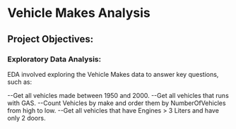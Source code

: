 # Vehicle Makes Analysis 

## Project Objectives:

### Exploratory Data Analysis:
EDA involved exploring the Vehicle Makes data to answer key questions, such as:

--Get all vehicles made between 1950 and 2000.
--Get all vehicles that runs with GAS.
--Count Vehicles by make and order them by NumberOfVehicles from high to low.
--Get all vehicles that have Engines > 3 Liters and have only 2 doors.




